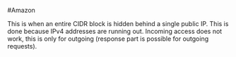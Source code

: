#Amazon 

This is when an entire CIDR block is hidden behind a single public IP. This is done because IPv4 addresses are running out. Incoming access does not work, this is only for outgoing (response part is possible for outgoing requests). 
